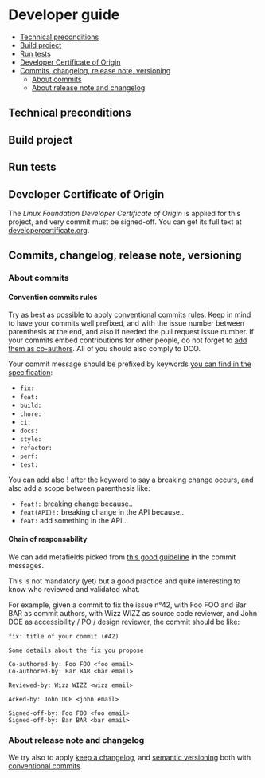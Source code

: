 <!-- Inspired by https://github.com/Orange-OpenSource/ouds-ios/blob/develop/.github/DEVELOP.md -->

# Developer guide

<!-- TODO: Do not forget to update the menu -->
- [Technical preconditions](#technical-preconditions)
- [Build project](#build-project)
- [Run tests](#run-tests)
- [Developer Certificate of Origin](#developer-certificate-of-origin)
- [Commits, changelog, release note, versioning](#commits-changelog-release-note-versioning)
  * [About commits](#about-commits)
  * [About release note and changelog](#about-release-note-and-changelog)

## Technical preconditions

<!-- TODO: Add details about commnds to install dependencies (with brew, bundler, npm, pod commands, etc. -->

<!-- TODO: Talk about the versions of the environments, like verison of Ruby, which JDK, etc. -->

## Build project

<!-- TODO: Explain how you can build the project, put in production, etc. -->

## Run tests 

<!-- TODO: Explain which tests are done and how they can be run -->

## Developer Certificate of Origin

The *Linux Foundation* *Developer Certificate of Origin* is applied for this project, and very commit must be signed-off.
You can get its full text at [developercertificate.org](https://developercertificate.org/).

## Commits, changelog, release note, versioning

### About commits

#### Convention commits rules

Try as best as possible to apply [conventional commits rules](https://www.conventionalcommits.org/en/v1.0.0/).
Keep in mind to have your commits well prefixed, and with the issue number between parenthesis at the end, and also if needed the pull request issue number.
If your commits embed contributions for other people, do not forget to [add them as co-authors](https://docs.github.com/fr/pull-requests/committing-changes-to-your-project/creating-and-editing-commits/creating-a-commit-with-multiple-authors).
All of you should also comply to DCO.

Your commit message should be prefixed by keywords [you can find in the specification](https://www.conventionalcommits.org/en/v1.0.0/#specification):
- `fix:`
- `feat:`
- `build:`
- `chore:`
- `ci:`
- `docs:`
- `style:`
- `refactor:`
- `perf:`
- `test:`

You can add also ! after the keyword to say a breaking change occurs, and also add a scope between parenthesis like:
- `feat!:` breaking change because..
- `feat(API)!:` breaking change in the API because..
- `feat:` add something in the API...

#### Chain of responsability

We can add metafields picked from [this good guideline](https://git.kernel.org/pub/scm/linux/kernel/git/torvalds/linux.git/tree/Documentation/process/submitting-patches.rst#n525) in the commit messages.

This is not mandatory (yet) but a good practice and quite interesting to know who reviewed and validated what.

For example, given a commit to fix the issue n°42, with Foo FOO and Bar BAR as commit authors, with Wizz WIZZ as source code reviewer, and John DOE as accessibility / PO / design reviewer, the commit should be like:

```text
fix: title of your commit (#42)

Some details about the fix you propose

Co-authored-by: Foo FOO <foo email>
Co-authored-by: Bar BAR <bar email>

Reviewed-by: Wizz WIZZ <wizz email>

Acked-by: John DOE <john email>

Signed-off-by: Foo FOO <foo email>
Signed-off-by: Bar BAR <bar email>
```

### About release note and changelog

We try also to apply [keep a changelog](https://keepachangelog.com/en/1.0.0/), and [semantic versioning](https://semver.org/spec/v2.0.0.html) both with [conventional commits](https://www.conventionalcommits.org/en/v1.0.0/).

<!-- TODO: You can talk about also:
- linters
- tools like Renovate, GitLeaks
- CI/CD
- etc.
-->